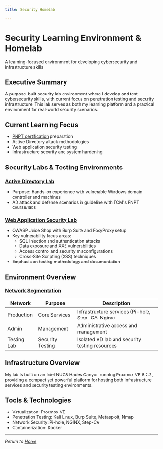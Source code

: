 ```yaml
---
title: Security Homelab

---
```


# Security Learning Environment & Homelab

A learning-focused environment for developing cybersecurity and infrastructure skills

## Executive Summary

A purpose-built security lab environment where I develop and test cybersecurity skills, with current focus on penetration testing and security infrastructure. This lab serves as both my learning platform and a practical environment for real-world security scenarios.

## Current Learning Focus

- [PNPT certification](pnpt.md) preparation
- Active Directory attack methodologies
- Web application security testing
- Infrastructure security and system hardening

## Security Labs & Testing Environments

### [Active Directory Lab](../infrastructure/ActiveDirectoryLab.md)

- Purpose: Hands-on experience with vulnerable Windows domain controller and machines
- AD attack and defense scenarios in guideline with TCM's PNPT course/labs

### [Web Application Security Lab](../infrastructure/WebAppLab.md)

- OWASP Juice Shop with Burp Suite and FoxyProxy setup
- Key vulnerability focus areas:
  - SQL Injection and authentication attacks
  - Data exposure and XXE vulnerabilities
  - Access control and security misconfigurations
  - Cross-Site Scripting (XSS) techniques
- Emphasis on testing methodology and documentation

## Environment Overview

### [Network Segmentation](../infrastructure/network.md)

| Network     | Purpose          | Description                                       |
| ----------- | ---------------- | ------------------------------------------------- |
| Production  | Core Services    | Infrastructure services (Pi-hole, Step-CA, Nginx) |
| Admin       | Management       | Administrative access and management              |
| Testing Lab | Security Testing | Isolated AD lab and security testing resources    |

## Infrastructure Overview

My lab is built on an Intel NUC8 Hades Canyon running Proxmox VE 8.2.2, providing a compact yet powerful platform for hosting both infrastructure services and security testing environments.

## Tools & Technologies

- Virtualization: Proxmox VE
- Penetration Testing: Kali Linux, Burp Suite, Metasploit, Nmap
- Network Security: Pi-hole, NGINX, Step-CA
- Containerization: Docker


---

*Return to [Home](../index.md)*
